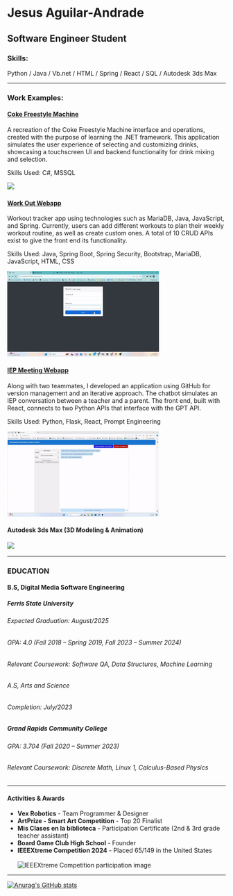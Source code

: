 # Jesus Aguilar-Andrade
## Software Engineer Student
### Skills:
Python / Java / Vb.net / HTML / Spring / React / SQL / Autodesk 3ds Max

---
### Work Examples:

#### [Coke Freestyle Machine](https://github.com/Cetykon/Freestyle-Machine-Solution)
A recreation of the Coke Freestyle Machine interface and operations, created with the purpose of learning the .NET framework. This application simulates the user experience of selecting and customizing drinks, showcasing a touchscreen UI and backend functionality for drink mixing and selection.

Skills Used: C#, MSSQL

<img src="https://github.com/user-attachments/assets/7cad39e0-7897-49a0-83db-3ca11017b82a" width="350" />

#### [Work Out Webapp](https://github.com/Cetykon/WorkOut)
Workout tracker app using technologies such as MariaDB, Java, JavaScript, and Spring. 
Currently, users can add different workouts to plan their weekly workout routine, as well as create 
custom ones. A total of 10 CRUD APIs exist to give the front end its functionality.

Skills Used: Java, Spring Boot, Spring Security, Bootstrap, MariaDB, JavaScript, HTML, CSS

<img src="https://github.com/Cetykon/Cetykon/blob/main/WorkOutApp.gif" width="350" />

#### [IEP Meeting Webapp](https://github.com/powerm17/IEP_Chatbot_Frontend)
Along with two teammates, I developed an application using GitHub for version management and an 
iterative approach. The chatbot simulates an IEP conversation between a teacher and a parent. The 
front end, built with React, connects to two Python APIs that interface with the GPT API. 

Skills Used: Python, Flask, React, Prompt Engineering

<img src="https://github.com/Cetykon/Cetykon/blob/main/IEPMeeting.gif" width="350" />

#### Autodesk 3ds Max (3D Modeling & Animation)
<img src="https://github.com/Cetykon/Cetykon/blob/main/Aguilar-Andrade_Jesus_3dxMaxFinal.gif" width="350" />

---
### EDUCATION 
#### B.S, Digital Media Software Engineering      
##### Ferris State University  
###### Expected Graduation: August/2025 
###### GPA: 4.0 (Fall 2018 – Spring 2019, Fall 2023 – Summer 2024) 
###### Relevant Coursework: Software QA, Data Structures, Machine Learning 
###### A.S, Arts and Science               
###### Completion: July/2023 

##### Grand Rapids Community College 
###### GPA: 3.704 (Fall 2020 – Summer 2023) 
###### Relevant Coursework: Discrete Math, Linux 1, Calculus-Based Physics 

---
#### Activities & Awards
- **Vex Robotics** - Team Programmer & Designer  
- **ArtPrize - Smart Art Competition** - Top 20 Finalist  
- **Mis Clases en la biblioteca** - Participation Certificate (2nd & 3rd grade teacher assistant)  
- **Board Game Club High School** - Founder  
- **IEEEXtreme Competition 2024** - Placed 65/149 in the United States  
  <br>
  <img src="https://github.com/user-attachments/assets/f1b426ae-c634-4caf-b3fc-349b2c6bad71" width="700" alt="IEEEXtreme Competition participation image" />

--- 



[![Anurag's GitHub stats](https://github-readme-stats.vercel.app/api?username=Cetykon)](https://github.com/anuraghazra/github-readme-stats)

